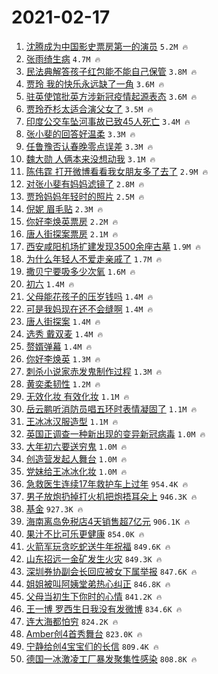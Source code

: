 # 2021-02-17

1. [沈腾成为中国影史票房第一的演员](https://s.weibo.com/weibo?q=%23%E6%B2%88%E8%85%BE%E6%88%90%E4%B8%BA%E4%B8%AD%E5%9B%BD%E5%BD%B1%E5%8F%B2%E7%A5%A8%E6%88%BF%E7%AC%AC%E4%B8%80%E7%9A%84%E6%BC%94%E5%91%98%23&Refer=top) `5.2M 🔥`
1. [张雨绮生病](https://s.weibo.com/weibo?q=%E5%BC%A0%E9%9B%A8%E7%BB%AE%E7%94%9F%E7%97%85&Refer=top) `4.7M 🔥`
1. [民法典解答孩子红包能不能自己保管](https://s.weibo.com/weibo?q=%23%E6%B0%91%E6%B3%95%E5%85%B8%E8%A7%A3%E7%AD%94%E5%AD%A9%E5%AD%90%E7%BA%A2%E5%8C%85%E8%83%BD%E4%B8%8D%E8%83%BD%E8%87%AA%E5%B7%B1%E4%BF%9D%E7%AE%A1%23&Refer=top) `3.8M 🔥`
1. [贾玲 我的快乐永远缺了一角](https://s.weibo.com/weibo?q=%E8%B4%BE%E7%8E%B2%20%E6%88%91%E7%9A%84%E5%BF%AB%E4%B9%90%E6%B0%B8%E8%BF%9C%E7%BC%BA%E4%BA%86%E4%B8%80%E8%A7%92&Refer=top) `3.6M 🔥`
1. [驻英使馆批英方涉新冠疫情起源表态](https://s.weibo.com/weibo?q=%23%E9%A9%BB%E8%8B%B1%E4%BD%BF%E9%A6%86%E6%89%B9%E8%8B%B1%E6%96%B9%E6%B6%89%E6%96%B0%E5%86%A0%E7%96%AB%E6%83%85%E8%B5%B7%E6%BA%90%E8%A1%A8%E6%80%81%23&Refer=top) `3.6M 🔥`
1. [贾玲乔杉太适合演父女了](https://s.weibo.com/weibo?q=%23%E8%B4%BE%E7%8E%B2%E4%B9%94%E6%9D%89%E5%A4%AA%E9%80%82%E5%90%88%E6%BC%94%E7%88%B6%E5%A5%B3%E4%BA%86%23&Refer=top) `3.5M 🔥`
1. [印度公交车坠河事故已致45人死亡](https://s.weibo.com/weibo?q=%23%E5%8D%B0%E5%BA%A6%E5%85%AC%E4%BA%A4%E8%BD%A6%E5%9D%A0%E6%B2%B3%E4%BA%8B%E6%95%85%E5%B7%B2%E8%87%B445%E4%BA%BA%E6%AD%BB%E4%BA%A1%23&Refer=top) `3.4M 🔥`
1. [张小斐的回答好温柔](https://s.weibo.com/weibo?q=%E5%BC%A0%E5%B0%8F%E6%96%90%E7%9A%84%E5%9B%9E%E7%AD%94%E5%A5%BD%E6%B8%A9%E6%9F%94&Refer=top) `3.3M 🔥`
1. [任鲁豫否认春晚零点误差](https://s.weibo.com/weibo?q=%23%E4%BB%BB%E9%B2%81%E8%B1%AB%E5%90%A6%E8%AE%A4%E6%98%A5%E6%99%9A%E9%9B%B6%E7%82%B9%E8%AF%AF%E5%B7%AE%23&Refer=top) `3.3M 🔥`
1. [魏大勋 人俩本来没想动我](https://s.weibo.com/weibo?q=%E9%AD%8F%E5%A4%A7%E5%8B%8B%20%E4%BA%BA%E4%BF%A9%E6%9C%AC%E6%9D%A5%E6%B2%A1%E6%83%B3%E5%8A%A8%E6%88%91&Refer=top) `3.1M 🔥`
1. [陈伟霆 打开微博看看我女朋友多了去了](https://s.weibo.com/weibo?q=%E9%99%88%E4%BC%9F%E9%9C%86%20%E6%89%93%E5%BC%80%E5%BE%AE%E5%8D%9A%E7%9C%8B%E7%9C%8B%E6%88%91%E5%A5%B3%E6%9C%8B%E5%8F%8B%E5%A4%9A%E4%BA%86%E5%8E%BB%E4%BA%86&Refer=top) `2.9M 🔥`
1. [对张小斐有妈妈滤镜了](https://s.weibo.com/weibo?q=%23%E5%AF%B9%E5%BC%A0%E5%B0%8F%E6%96%90%E6%9C%89%E5%A6%88%E5%A6%88%E6%BB%A4%E9%95%9C%E4%BA%86%23&Refer=top) `2.8M 🔥`
1. [贾玲妈妈年轻时的照片](https://s.weibo.com/weibo?q=%23%E8%B4%BE%E7%8E%B2%E5%A6%88%E5%A6%88%E5%B9%B4%E8%BD%BB%E6%97%B6%E7%9A%84%E7%85%A7%E7%89%87%23&Refer=top) `2.5M 🔥`
1. [倪妮 眉毛贴](https://s.weibo.com/weibo?q=%E5%80%AA%E5%A6%AE%20%E7%9C%89%E6%AF%9B%E8%B4%B4&Refer=top) `2.3M 🔥`
1. [你好李焕英票房](https://s.weibo.com/weibo?q=%23%E4%BD%A0%E5%A5%BD%E6%9D%8E%E7%84%95%E8%8B%B1%E7%A5%A8%E6%88%BF%23&Refer=top) `2.2M 🔥`
1. [唐人街探案票房](https://s.weibo.com/weibo?q=%23%E5%94%90%E4%BA%BA%E8%A1%97%E6%8E%A2%E6%A1%88%E7%A5%A8%E6%88%BF%23&Refer=top) `2.1M 🔥`
1. [西安咸阳机场扩建发现3500余座古墓](https://s.weibo.com/weibo?q=%23%E8%A5%BF%E5%AE%89%E5%92%B8%E9%98%B3%E6%9C%BA%E5%9C%BA%E6%89%A9%E5%BB%BA%E5%8F%91%E7%8E%B03500%E4%BD%99%E5%BA%A7%E5%8F%A4%E5%A2%93%23&Refer=top) `1.9M 🔥`
1. [为什么年轻人不爱走亲戚了](https://s.weibo.com/weibo?q=%23%E4%B8%BA%E4%BB%80%E4%B9%88%E5%B9%B4%E8%BD%BB%E4%BA%BA%E4%B8%8D%E7%88%B1%E8%B5%B0%E4%BA%B2%E6%88%9A%E4%BA%86%23&Refer=top) `1.7M 🔥`
1. [撒贝宁要吸多少次氧](https://s.weibo.com/weibo?q=%E6%92%92%E8%B4%9D%E5%AE%81%E8%A6%81%E5%90%B8%E5%A4%9A%E5%B0%91%E6%AC%A1%E6%B0%A7&Refer=top) `1.6M 🔥`
1. [初六](https://s.weibo.com/weibo?q=%E5%88%9D%E5%85%AD&Refer=top) `1.4M 🔥`
1. [父母能花孩子的压岁钱吗](https://s.weibo.com/weibo?q=%23%E7%88%B6%E6%AF%8D%E8%83%BD%E8%8A%B1%E5%AD%A9%E5%AD%90%E7%9A%84%E5%8E%8B%E5%B2%81%E9%92%B1%E5%90%97%23&Refer=top) `1.4M 🔥`
1. [可是我妈现在还不会缝啊](https://s.weibo.com/weibo?q=%23%E5%8F%AF%E6%98%AF%E6%88%91%E5%A6%88%E7%8E%B0%E5%9C%A8%E8%BF%98%E4%B8%8D%E4%BC%9A%E7%BC%9D%E5%95%8A%23&Refer=top) `1.4M 🔥`
1. [唐人街探案](https://s.weibo.com/weibo?q=%E5%94%90%E4%BA%BA%E8%A1%97%E6%8E%A2%E6%A1%88&Refer=top) `1.4M 🔥`
1. [选秀 戴双麦](https://s.weibo.com/weibo?q=%E9%80%89%E7%A7%80%20%E6%88%B4%E5%8F%8C%E9%BA%A6&Refer=top) `1.4M 🔥`
1. [赘婿弹幕](https://s.weibo.com/weibo?q=%23%E8%B5%98%E5%A9%BF%E5%BC%B9%E5%B9%95%23&Refer=top) `1.4M 🔥`
1. [你好李焕英](https://s.weibo.com/weibo?q=%E4%BD%A0%E5%A5%BD%E6%9D%8E%E7%84%95%E8%8B%B1&Refer=top) `1.3M 🔥`
1. [刺杀小说家赤发鬼制作过程](https://s.weibo.com/weibo?q=%23%E5%88%BA%E6%9D%80%E5%B0%8F%E8%AF%B4%E5%AE%B6%E8%B5%A4%E5%8F%91%E9%AC%BC%E5%88%B6%E4%BD%9C%E8%BF%87%E7%A8%8B%23&Refer=top) `1.3M 🔥`
1. [黄奕柔韧性](https://s.weibo.com/weibo?q=%23%E9%BB%84%E5%A5%95%E6%9F%94%E9%9F%A7%E6%80%A7%23&Refer=top) `1.2M 🔥`
1. [无效化妆 有效化妆](https://s.weibo.com/weibo?q=%E6%97%A0%E6%95%88%E5%8C%96%E5%A6%86%20%E6%9C%89%E6%95%88%E5%8C%96%E5%A6%86&Refer=top) `1.1M 🔥`
1. [岳云鹏听消防员唱五环时表情凝固了](https://s.weibo.com/weibo?q=%23%E5%B2%B3%E4%BA%91%E9%B9%8F%E5%90%AC%E6%B6%88%E9%98%B2%E5%91%98%E5%94%B1%E4%BA%94%E7%8E%AF%E6%97%B6%E8%A1%A8%E6%83%85%E5%87%9D%E5%9B%BA%E4%BA%86%23&Refer=top) `1.1M 🔥`
1. [王冰冰汉服造型](https://s.weibo.com/weibo?q=%23%E7%8E%8B%E5%86%B0%E5%86%B0%E6%B1%89%E6%9C%8D%E9%80%A0%E5%9E%8B%23&Refer=top) `1.1M 🔥`
1. [英国正调查一种新出现的变异新冠病毒](https://s.weibo.com/weibo?q=%23%E8%8B%B1%E5%9B%BD%E6%AD%A3%E8%B0%83%E6%9F%A5%E4%B8%80%E7%A7%8D%E6%96%B0%E5%87%BA%E7%8E%B0%E7%9A%84%E5%8F%98%E5%BC%82%E6%96%B0%E5%86%A0%E7%97%85%E6%AF%92%23&Refer=top) `1.0M 🔥`
1. [大年初六要送穷鬼](https://s.weibo.com/weibo?q=%23%E5%A4%A7%E5%B9%B4%E5%88%9D%E5%85%AD%E8%A6%81%E9%80%81%E7%A9%B7%E9%AC%BC%23&Refer=top) `1.0M 🔥`
1. [创造营发起人舞台](https://s.weibo.com/weibo?q=%23%E5%88%9B%E9%80%A0%E8%90%A5%E5%8F%91%E8%B5%B7%E4%BA%BA%E8%88%9E%E5%8F%B0%23&Refer=top) `1.0M 🔥`
1. [党妹给王冰冰化妆](https://s.weibo.com/weibo?q=%E5%85%9A%E5%A6%B9%E7%BB%99%E7%8E%8B%E5%86%B0%E5%86%B0%E5%8C%96%E5%A6%86&Refer=top) `1.0M 🔥`
1. [急救医生连续17年救护车上过年](https://s.weibo.com/weibo?q=%23%E6%80%A5%E6%95%91%E5%8C%BB%E7%94%9F%E8%BF%9E%E7%BB%AD17%E5%B9%B4%E6%95%91%E6%8A%A4%E8%BD%A6%E4%B8%8A%E8%BF%87%E5%B9%B4%23&Refer=top) `954.4K 🔥`
1. [男子放炮扔掉打火机把炮捂耳朵上](https://s.weibo.com/weibo?q=%23%E7%94%B7%E5%AD%90%E6%94%BE%E7%82%AE%E6%89%94%E6%8E%89%E6%89%93%E7%81%AB%E6%9C%BA%E6%8A%8A%E7%82%AE%E6%8D%82%E8%80%B3%E6%9C%B5%E4%B8%8A%23&Refer=top) `946.3K 🔥`
1. [基金](https://s.weibo.com/weibo?q=%E5%9F%BA%E9%87%91&Refer=top) `927.3K 🔥`
1. [海南离岛免税店4天销售超7亿元](https://s.weibo.com/weibo?q=%23%E6%B5%B7%E5%8D%97%E7%A6%BB%E5%B2%9B%E5%85%8D%E7%A8%8E%E5%BA%974%E5%A4%A9%E9%94%80%E5%94%AE%E8%B6%857%E4%BA%BF%E5%85%83%23&Refer=top) `906.1K 🔥`
1. [果汁不比可乐更健康](https://s.weibo.com/weibo?q=%23%E6%9E%9C%E6%B1%81%E4%B8%8D%E6%AF%94%E5%8F%AF%E4%B9%90%E6%9B%B4%E5%81%A5%E5%BA%B7%23&Refer=top) `854.0K 🔥`
1. [火箭军玩贪吃蛇送牛年祝福](https://s.weibo.com/weibo?q=%E7%81%AB%E7%AE%AD%E5%86%9B%E7%8E%A9%E8%B4%AA%E5%90%83%E8%9B%87%E9%80%81%E7%89%9B%E5%B9%B4%E7%A5%9D%E7%A6%8F&Refer=top) `849.6K 🔥`
1. [山东招远一金矿发生火灾](https://s.weibo.com/weibo?q=%23%E5%B1%B1%E4%B8%9C%E6%8B%9B%E8%BF%9C%E4%B8%80%E9%87%91%E7%9F%BF%E5%8F%91%E7%94%9F%E7%81%AB%E7%81%BE%23&Refer=top) `849.3K 🔥`
1. [深圳券协副会长回应被女下属举报](https://s.weibo.com/weibo?q=%23%E6%B7%B1%E5%9C%B3%E5%88%B8%E5%8D%8F%E5%89%AF%E4%BC%9A%E9%95%BF%E5%9B%9E%E5%BA%94%E8%A2%AB%E5%A5%B3%E4%B8%8B%E5%B1%9E%E4%B8%BE%E6%8A%A5%23&Refer=top) `847.6K 🔥`
1. [姐姐被叫阿姨堂弟热心纠正](https://s.weibo.com/weibo?q=%23%E5%A7%90%E5%A7%90%E8%A2%AB%E5%8F%AB%E9%98%BF%E5%A7%A8%E5%A0%82%E5%BC%9F%E7%83%AD%E5%BF%83%E7%BA%A0%E6%AD%A3%23&Refer=top) `846.8K 🔥`
1. [父母当初生下你时的心情](https://s.weibo.com/weibo?q=%23%E7%88%B6%E6%AF%8D%E5%BD%93%E5%88%9D%E7%94%9F%E4%B8%8B%E4%BD%A0%E6%97%B6%E7%9A%84%E5%BF%83%E6%83%85%23&Refer=top) `841.2K 🔥`
1. [王一博 罗西生日我没有发微博](https://s.weibo.com/weibo?q=%E7%8E%8B%E4%B8%80%E5%8D%9A%20%E7%BD%97%E8%A5%BF%E7%94%9F%E6%97%A5%E6%88%91%E6%B2%A1%E6%9C%89%E5%8F%91%E5%BE%AE%E5%8D%9A&Refer=top) `834.6K 🔥`
1. [连大海都怕穷](https://s.weibo.com/weibo?q=%23%E8%BF%9E%E5%A4%A7%E6%B5%B7%E9%83%BD%E6%80%95%E7%A9%B7%23&Refer=top) `824.2K 🔥`
1. [Amber创4首秀舞台](https://s.weibo.com/weibo?q=Amber%E5%88%9B4%E9%A6%96%E7%A7%80%E8%88%9E%E5%8F%B0&Refer=top) `823.0K 🔥`
1. [宁静给创4宝宝们的长信](https://s.weibo.com/weibo?q=%23%E5%AE%81%E9%9D%99%E7%BB%99%E5%88%9B4%E5%AE%9D%E5%AE%9D%E4%BB%AC%E7%9A%84%E9%95%BF%E4%BF%A1%23&Refer=top) `809.4K 🔥`
1. [德国一冰激凌工厂暴发聚集性感染](https://s.weibo.com/weibo?q=%E5%BE%B7%E5%9B%BD%E4%B8%80%E5%86%B0%E6%BF%80%E5%87%8C%E5%B7%A5%E5%8E%82%E6%9A%B4%E5%8F%91%E8%81%9A%E9%9B%86%E6%80%A7%E6%84%9F%E6%9F%93&Refer=top) `808.8K 🔥`
